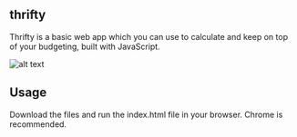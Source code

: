 ## thrifty
Thrifty is a basic web app which you can use to calculate and keep on top of your budgeting, built with JavaScript.

![alt text](https://i.imgur.com/lkPRB47.png)


## Usage

Download the files and run the index.html file in your browser. Chrome is recommended.

